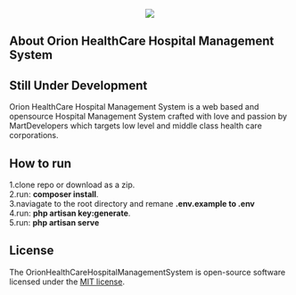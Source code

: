 <p align="center"><img src="https://github.com/MartMbithi/OHCMS/blob/master/public/img/brand/logo-black.png"></p>


## About Orion HealthCare Hospital Management System
## Still Under Development

Orion HealthCare Hospital Management System is a web based and opensource Hospital Management System crafted with love and passion by MartDevelopers which targets low level and middle class health care corporations.

## How to run
1.clone repo or download as a zip.<br>
2.run: <b>composer install</b>.<br>
3.naviagate to the root directory and remane <b>.env.example to .env</b> <br>
4.run: <b>php artisan key:generate</b>.<br>
5.run: <b>php artisan serve</b>

## License


The OrionHealthCareHospitalManagementSystem is open-source software licensed under the [MIT license](https://opensource.org/licenses/MIT).
